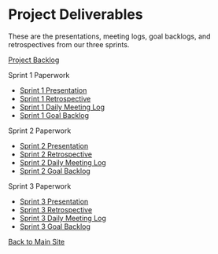 # Project Deliverables

These are the presentations, meeting logs, goal backlogs, and retrospectives from our three sprints.

[Project Backlog](https://docs.google.com/spreadsheets/d/1S_bgtqc7lffrLCHmue2K9zEIeyWId2TO7rYAoazZ73k/edit?usp=sharing)

Sprint 1 Paperwork
- [Sprint 1 Presentation](https://docs.google.com/presentation/d/163oHm-wRiL0dxopPt5aD_Or5mGeZRWJKI5tjH-7HBrE/edit?usp=sharing)
- [Sprint 1 Retrospective](https://docs.google.com/document/d/1hyeiSILCOn_RDB_JA9zPgPkNjTljxVvLS8Ho9kl7xzE/edit?usp=sharing)
- [Sprint 1 Daily Meeting Log](https://docs.google.com/document/d/11kxN1qHNwxMPVjjteVW0AuXnJ7FHxb1qXSc2pWSsTEM/edit?usp=sharing)
- [Sprint 1 Goal Backlog](https://docs.google.com/document/d/1Op-fgXwywaAXiQ7os33mhAzN6448E-rs4OA1qmuZtiI/edit?usp=sharing)

Sprint 2 Paperwork
- [Sprint 2 Presentation](https://docs.google.com/presentation/d/1rx_cfNU5sd3m4coqMjOGy3IG-tRGL4CkFBx24lGoDlU/edit?usp=sharing)
- [Sprint 2 Retrospective](https://docs.google.com/document/d/1N0DlsfPqp0_SYtKgj1wzXmaEb78Xl4MGqtdo9WXkeFs/edit?usp=sharing)
- [Sprint 2 Daily Meeting Log](https://docs.google.com/document/d/1qEPdI7iIuZU54xbp8B7E8sAgrF_IR6WqgiAvFzvWJlo/edit?usp=sharing)
- [Sprint 2 Goal Backlog](https://docs.google.com/document/d/1m7uNFfGcolbIiRZdJrfTWPNX_5poXSQx9W52Fn1HG6c/edit?usp=sharing)

Sprint 3 Paperwork
- [Sprint 3 Presentation](https://docs.google.com/presentation/d/10-S6zOaqp-OgzKFqR3opKjnRvmMOSCCfVabzKy347Tw/edit?usp=sharing)
- [Sprint 3 Retrospective](https://docs.google.com/document/d/1dqyKxN4DZWuq3ZZBPEgSbXaQ1rymisUUe5Wxvv1dLO8/edit?usp=sharing)
- [Sprint 3 Daily Meeting Log](https://docs.google.com/document/d/1oDmxZTkTkKj0IruSnuf-Bis-meCrsKY8pgysW9afhis/edit?usp=sharing)
- [Sprint 3 Goal Backlog](https://docs.google.com/document/d/1dPR_zzEV-_EkHbTN-Eiz_mMNJ5tsiltcZPTntdgibXc/edit?usp=sharing)

[Back to Main Site](https://prephq.github.io/PrepHQ_Connect/)
